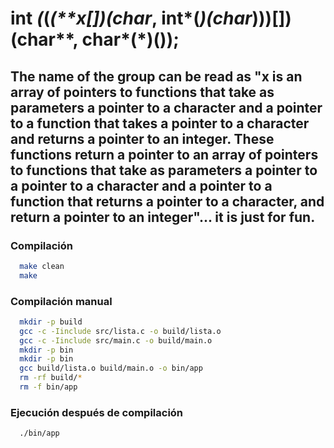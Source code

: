 # int _(_(_(\*\*x[])(char_, int*(*)(char*)))[])(char\*\*, char*(\*)());

## The name of the group can be read as "x is an array of pointers to functions that take as parameters a pointer to a character and a pointer to a function that takes a pointer to a character and returns a pointer to an integer. These functions return a pointer to an array of pointers to functions that take as parameters a pointer to a pointer to a character and a pointer to a function that returns a pointer to a character, and return a pointer to an integer"... it is just for fun.

### Compilación

```bash
  make clean
  make
```

### Compilación manual

```bash
  mkdir -p build
  gcc -c -Iinclude src/lista.c -o build/lista.o
  gcc -c -Iinclude src/main.c -o build/main.o
  mkdir -p bin
  mkdir -p bin
  gcc build/lista.o build/main.o -o bin/app
  rm -rf build/*
  rm -f bin/app
```

### Ejecución después de compilación

```bash
  ./bin/app
```

